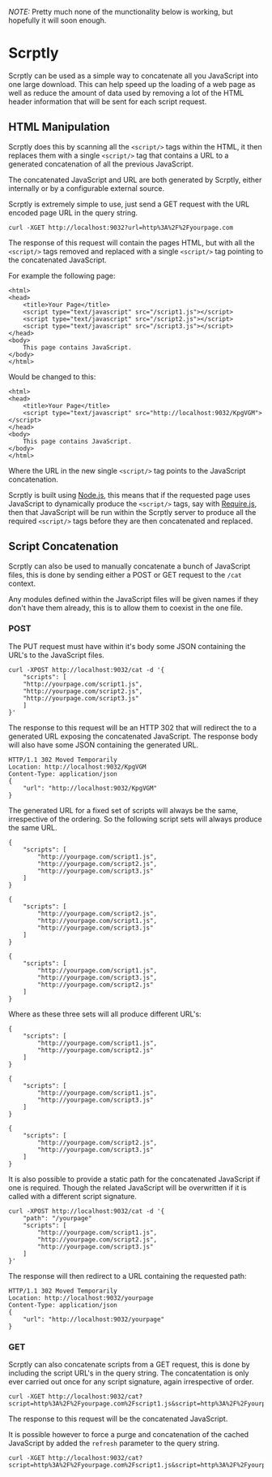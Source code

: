 *NOTE:* Pretty much none of the munctionality below is working, but hopefully it will soon enough.

Scrptly
=======

Scrptly can be used as a simple way to concatenate all you JavaScript into one large download. 
This can help speed up the loading of a web page as well as reduce the amount of data used by removing a lot of the HTML header information that will be sent for each script request.


HTML Manipulation
-----------------

Scrptly does this by scanning all the `<script/>` tags within the HTML, it then replaces them with a single `<script/>` tag that contains a URL to a generated concatenation of all the previous JavaScript.

The concatenated JavaScript and URL are both generated by Scrptly, either internally or by a configurable external source.

Scrptly is extremely simple to use, just send a GET request with the URL encoded page URL in the query string.

    curl -XGET http://localhost:9032?url=http%3A%2F%2Fyourpage.com

The response of this request will contain the pages HTML, but with all the `<script/>` tags removed and replaced with a single `<script/>` tag pointing to the concatenated JavaScript.

For example the following page:

    <html>
    <head>
        <title>Your Page</title>
        <script type="text/javascript" src="/script1.js"></script>
        <script type="text/javascript" src="/script2.js"></script>
        <script type="text/javascript" src="/script3.js"></script>
    </head>
    <body>
        This page contains JavaScript.
    </body>
    </html>

Would be changed to this:

    <html>
    <head>
        <title>Your Page</title>
        <script type="text/javascript" src="http://localhost:9032/KpgVGM"></script>
    </head>
    <body>
        This page contains JavaScript.
    </body>
    </html>

Where the URL in the new single `<script/>` tag points to the JavaScript concatenation.

Scrptly is built using [Node.js](http://nodejs.org/), this means that if the requested page uses JavaScript to dynamically produce the `<script/>` tags, say with [Require.js](http://requirejs.org/), then that JavaScript will be run within the Scrptly server to produce all the required `<script/>` tags before they are then concatenated and replaced.


Script Concatenation
--------------------

Scrptly can also be used to manually concatenate a bunch of JavaScript files, this is done by sending either a POST or GET request to the `/cat` context.

Any modules defined within the JavaScript files will be given names if they don't have them already, this is to allow them to coexist in the one file.

### POST
The PUT request must have within it's body some JSON containing the URL's to the JavaScript files.

    curl -XPOST http://localhost:9032/cat -d '{
        "scripts": [
        "http://yourpage.com/script1.js",
        "http://yourpage.com/script2.js",
        "http://yourpage.com/script3.js"
        ]
    }'

The response to this request will be an HTTP 302 that will redirect the to a generated URL exposing the concatenated JavaScript. The response body will also have some JSON containing the generated URL.

    HTTP/1.1 302 Moved Temporarily
    Location: http://localhost:9032/KpgVGM
    Content-Type: application/json
    {
        "url": "http://localhost:9032/KpgVGM"
    }

The generated URL for a fixed set of scripts will always be the same, irrespective of the ordering. So the following script sets will always produce the same URL.

    {
        "scripts": [
            "http://yourpage.com/script1.js",
            "http://yourpage.com/script2.js",
            "http://yourpage.com/script3.js"
        ]
    }

    {
        "scripts": [
            "http://yourpage.com/script2.js",
            "http://yourpage.com/script1.js",
            "http://yourpage.com/script3.js"
        ]
    }

    {
        "scripts": [
            "http://yourpage.com/script1.js",
            "http://yourpage.com/script3.js",
            "http://yourpage.com/script2.js"
        ]
    }

Where as these three sets will all produce different URL's:

    {
        "scripts": [
            "http://yourpage.com/script1.js",
            "http://yourpage.com/script2.js"
        ]
    }

    {
        "scripts": [
            "http://yourpage.com/script1.js",
            "http://yourpage.com/script3.js"
        ]
    }

    {
        "scripts": [
            "http://yourpage.com/script2.js",
            "http://yourpage.com/script3.js"
        ]
    }


It is also possible to provide a static path for the concatenated JavaScript if one is required. Though the related JavaScript will be overwritten if it is called with a different script signature.

    curl -XPOST http://localhost:9032/cat -d '{
        "path": "/yourpage"
        "scripts": [
            "http://yourpage.com/script1.js",
            "http://yourpage.com/script2.js",
            "http://yourpage.com/script3.js"
        ]
    }'

The response will then redirect to a URL containing the requested path:

    HTTP/1.1 302 Moved Temporarily
    Location: http://localhost:9032/yourpage
    Content-Type: application/json
    {
        "url": "http://localhost:9032/yourpage"
    }


### GET
Scrptly can also concatenate scripts from a GET request, this is done by including the script URL's in the query string. The concatentation is only ever carried out once for any script signature, again irrespective of order.

    curl -XGET http://localhost:9032/cat?script=http%3A%2F%2Fyourpage.com%2Fscript1.js&script=http%3A%2F%2Fyourpage.com%2Fscript2.js&script=http%3A%2F%2Fyourpage.com%2Fscript3.js

The response to this request will be the concatenated JavaScript.

It is possible however to force a purge and concatenation of the cached JavaScript by added the `refresh` parameter to the query string.

    curl -XGET http://localhost:9032/cat?script=http%3A%2F%2Fyourpage.com%2Fscript1.js&script=http%3A%2F%2Fyourpage.com%2Fscript2.js&script=http%3A%2F%2Fyourpage.com%2Fscript3.js&refresh=true
